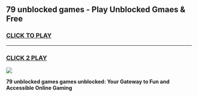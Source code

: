 
## 79 unblocked games - Play Unblocked Gmaes & Free
<h3>
<a href="https://news.freeplayer.one?title=79_unblocked_games&ref=16F">CLICK TO PLAY</a></h3>
<hr>

<h3>
<a href="https://news.freeplayer.one?title=79_unblocked_games&ref=16F">CLICK 2 PLAY</a>
  
</h3>

<a href="https://news.freeplayer.one?title=79_unblocked_games&ref=16F/"><img src="https://clearcache.store/games.png"></a>


**79 unblocked games games unblocked: Your Gateway to Fun and Accessible Online Gaming**
